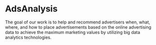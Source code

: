 # AdsAnalysis

The goal of our work is to help and recommend advertisers when, what, where, and how to place advertisements based on the online advertising data to achieve the maximum marketing values by utilizing big data analytics technologies.
